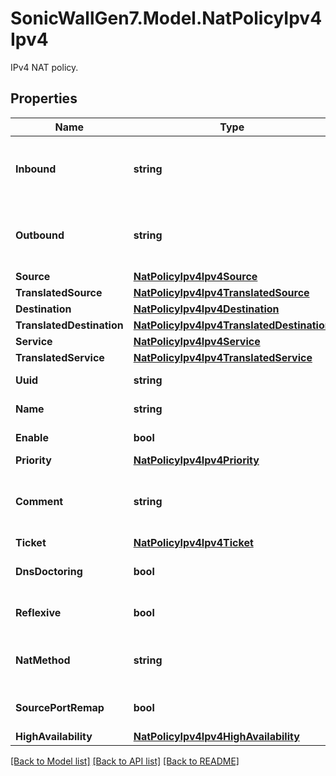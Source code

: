 # SonicWallGen7.Model.NatPolicyIpv4Ipv4
IPv4 NAT policy.

## Properties

Name | Type | Description | Notes
------------ | ------------- | ------------- | -------------
**Inbound** | **string** | Specify the inbound interface for the NAT policy. | 
**Outbound** | **string** | Specify the outbound interface for the NAT policy. | 
**Source** | [**NatPolicyIpv4Ipv4Source**](NatPolicyIpv4Ipv4Source.md) |  | 
**TranslatedSource** | [**NatPolicyIpv4Ipv4TranslatedSource**](NatPolicyIpv4Ipv4TranslatedSource.md) |  | 
**Destination** | [**NatPolicyIpv4Ipv4Destination**](NatPolicyIpv4Ipv4Destination.md) |  | 
**TranslatedDestination** | [**NatPolicyIpv4Ipv4TranslatedDestination**](NatPolicyIpv4Ipv4TranslatedDestination.md) |  | 
**Service** | [**NatPolicyIpv4Ipv4Service**](NatPolicyIpv4Ipv4Service.md) |  | 
**TranslatedService** | [**NatPolicyIpv4Ipv4TranslatedService**](NatPolicyIpv4Ipv4TranslatedService.md) |  | 
**Uuid** | **string** | Nat policy UUID. | [optional] 
**Name** | **string** | Nat policy name. | [optional] 
**Enable** | **bool** | Enable NAT policy. | [optional] 
**Priority** | [**NatPolicyIpv4Ipv4Priority**](NatPolicyIpv4Ipv4Priority.md) |  | [optional] 
**Comment** | **string** | Set comment to help identify this NAT policy. | [optional] 
**Ticket** | [**NatPolicyIpv4Ipv4Ticket**](NatPolicyIpv4Ipv4Ticket.md) |  | [optional] 
**DnsDoctoring** | **bool** | Enable NAT policy DNS doctoring. | [optional] 
**Reflexive** | **bool** | Configure a reflexive rule. | [optional] 
**NatMethod** | **string** | Set the NAT destination translation method. | [optional] 
**SourcePortRemap** | **bool** | Enable source port remap. | [optional] 
**HighAvailability** | [**NatPolicyIpv4Ipv4HighAvailability**](NatPolicyIpv4Ipv4HighAvailability.md) |  | [optional] 

[[Back to Model list]](../README.md#documentation-for-models) [[Back to API list]](../README.md#documentation-for-api-endpoints) [[Back to README]](../README.md)

